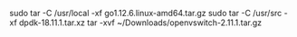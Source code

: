sudo tar -C /usr/local -xf go1.12.6.linux-amd64.tar.gz 
sudo tar -C /usr/src -xf dpdk-18.11.1.tar.xz 
tar -xvf ~/Downloads/openvswitch-2.11.1.tar.gz 
